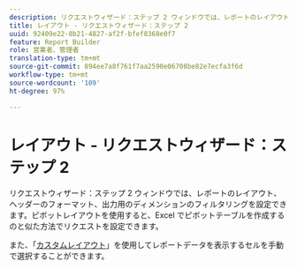 ```yaml
---
description: リクエストウィザード：ステップ 2 ウィンドウでは、レポートのレイアウト、ヘッダーのフォーマット、出力用のディメンションのフィルタリングを設定できます。ピボットレイアウトを使用すると、Excel でピボットテーブルを作成するのと似た方法でリクエストを設定できます。
title: レイアウト - リクエストウィザード：ステップ 2
uuid: 92409e22-8b21-4827-af2f-bfef8368e0f7
feature: Report Builder
role: 営業者、管理者
translation-type: tm+mt
source-git-commit: 894ee7a8f761f7aa2590e06708be82e7ecfa3f6d
workflow-type: tm+mt
source-wordcount: '109'
ht-degree: 97%

---
```



# レイアウト - リクエストウィザード：ステップ 2

リクエストウィザード：ステップ 2 ウィンドウでは、レポートのレイアウト、ヘッダーのフォーマット、出力用のディメンションのフィルタリングを設定できます。ピボットレイアウトを使用すると、Excel でピボットテーブルを作成するのと似た方法でリクエストを設定できます。

また、「[カスタムレイアウト](/help/analyze/report-builder/layout/configure-the-custom-layout.md)」を使用してレポートデータを表示するセルを手動で選択することができます。
